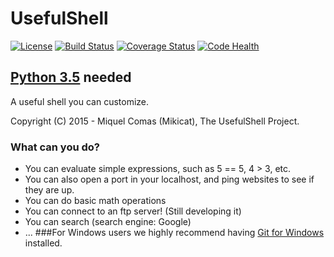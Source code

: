 # UsefulShell  
[![License](https://img.shields.io/github/license/Worldev/UsefulShell.svg)](https://github.com/Worldev/UsefulShell/blob/master/LICENSE)
[![Build Status](https://travis-ci.org/Worldev/UsefulShell.svg)](https://travis-ci.org/Worldev/UsefulShell) [![Coverage Status](https://coveralls.io/repos/Worldev/UsefulShell/badge.svg?branch=master&service=github)](https://coveralls.io/github/Worldev/UsefulShell?branch=master) [![Code Health](https://landscape.io/github/Worldev/UsefulShell/master/landscape.svg?style=flat)](https://landscape.io/github/Worldev/UsefulShell/master)
## [Python 3.5](https://python.org/downloads/) needed
A useful shell you can customize.

Copyright (C) 2015 - Miquel Comas (Mikicat), The UsefulShell Project.

### What can you do?
* You can evaluate simple expressions, such as 5 == 5, 4 > 3, etc.
* You can also open a port in your localhost, and ping websites to see if they are up.
* You can do basic math operations
* You can connect to an ftp server! (Still developing it)
* You can search (search engine: Google)
* ...
###For Windows users we highly recommend having [Git for Windows](https://git-scm.com/download/win) installed.
